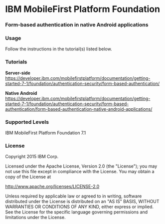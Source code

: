 IBM MobileFirst Platform Foundation
===
### Form-based authentication in native Android applications


### Usage
Follow the instructions in the tutorial(s) listed below.

### Tutorials
**Server-side**
https://developer.ibm.com/mobilefirstplatform/documentation/getting-started-7-1/foundation/authentication-security/form-based-authentication/

**Native Android**
https://developer.ibm.com/mobilefirstplatform/documentation/getting-started-7-1/foundation/authentication-security/form-based-authentication/form-based-authentication-native-android-applications/

### Supported Levels
IBM MobileFirst Platform Foundation 7.1

### License
Copyright 2015 IBM Corp.

Licensed under the Apache License, Version 2.0 (the "License");
you may not use this file except in compliance with the License.
You may obtain a copy of the License at

http://www.apache.org/licenses/LICENSE-2.0

Unless required by applicable law or agreed to in writing, software
distributed under the License is distributed on an "AS IS" BASIS,
WITHOUT WARRANTIES OR CONDITIONS OF ANY KIND, either express or implied.
See the License for the specific language governing permissions and
limitations under the License.
